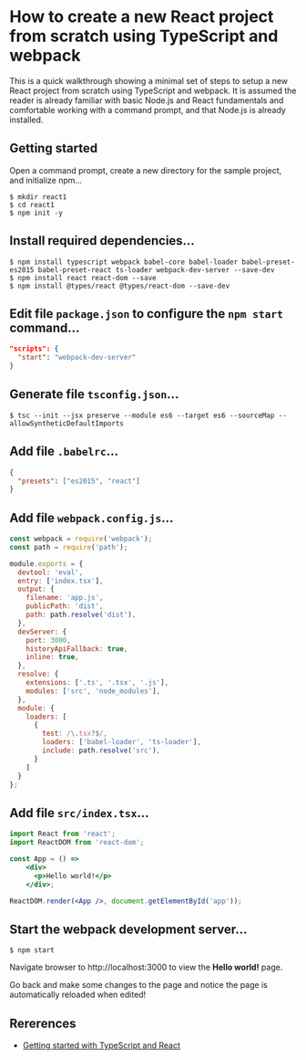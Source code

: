 # How to create a new React project from scratch using TypeScript and webpack


This is a quick walkthrough showing a minimal set of steps to setup a new React project from scratch using TypeScript and webpack. It is assumed the reader is already familiar with basic Node.js and React fundamentals and comfortable working with a command prompt, and that Node.js is already installed.

## Getting started
Open a command prompt, create a new directory for the sample project, and initialize npm...

```
$ mkdir react1
$ cd react1
$ npm init -y
```

## Install required dependencies...
```
$ npm install typescript webpack babel-core babel-loader babel-preset-es2015 babel-preset-react ts-loader webpack-dev-server --save-dev
$ npm install react react-dom --save
$ npm install @types/react @types/react-dom --save-dev
```

## Edit file `package.json` to configure the `npm start` command...
```json
"scripts": {
  "start": "webpack-dev-server"
}
```

## Generate file `tsconfig.json`...
```
$ tsc --init --jsx preserve --module es6 --target es6 --sourceMap --allowSyntheticDefaultImports
```

## Add file `.babelrc`...
```json
{
  "presets": ["es2015", "react"]
}
```

## Add file `webpack.config.js`...
```js
const webpack = require('webpack');
const path = require('path');

module.exports = {
  devtool: 'eval',
  entry: ['index.tsx'],
  output: {
    filename: 'app.js',
    publicPath: 'dist',
    path: path.resolve('dist'),
  },
  devServer: {
    port: 3000,
    historyApiFallback: true,
    inline: true,
  },
  resolve: {
    extensions: ['.ts', '.tsx', '.js'],
    modules: ['src', 'node_modules'],
  },
  module: {
    loaders: [
      {
        test: /\.tsx?$/,
        loaders: ['babel-loader', 'ts-loader'],
        include: path.resolve('src'),
      }
    ]
  }
};
```

## Add file `src/index.tsx`...
```jsx
import React from 'react';
import ReactDOM from 'react-dom';

const App = () => 
    <div>
      <p>Hello world!</p>
    </div>;

ReactDOM.render(<App />, document.getElementById('app'));
```

## Start the webpack development server...
```
$ npm start
```

Navigate browser to http://localhost:3000 to view the **Hello world!** page.

Go back and make some changes to the page and notice the page is automatically reloaded when edited!


## Rererences
* [Getting started with TypeScript and React](https://javascriptplayground.com/blog/2017/04/react-typescript/)
